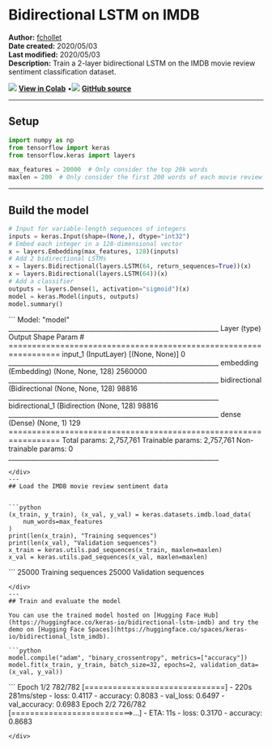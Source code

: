 # Bidirectional LSTM on IMDB

**Author:** [fchollet](https://twitter.com/fchollet)<br>
**Date created:** 2020/05/03<br>
**Last modified:** 2020/05/03<br>
**Description:** Train a 2-layer bidirectional LSTM on the IMDB movie review sentiment classification dataset.


<img class="k-inline-icon" src="https://colab.research.google.com/img/colab_favicon.ico"/> [**View in Colab**](https://colab.research.google.com/github/keras-team/keras-io/blob/master/examples/nlp/ipynb/bidirectional_lstm_imdb.ipynb)  <span class="k-dot">•</span><img class="k-inline-icon" src="https://github.com/favicon.ico"/> [**GitHub source**](https://github.com/keras-team/keras-io/blob/master/examples/nlp/bidirectional_lstm_imdb.py)



---
## Setup


```python
import numpy as np
from tensorflow import keras
from tensorflow.keras import layers

max_features = 20000  # Only consider the top 20k words
maxlen = 200  # Only consider the first 200 words of each movie review

```

---
## Build the model


```python
# Input for variable-length sequences of integers
inputs = keras.Input(shape=(None,), dtype="int32")
# Embed each integer in a 128-dimensional vector
x = layers.Embedding(max_features, 128)(inputs)
# Add 2 bidirectional LSTMs
x = layers.Bidirectional(layers.LSTM(64, return_sequences=True))(x)
x = layers.Bidirectional(layers.LSTM(64))(x)
# Add a classifier
outputs = layers.Dense(1, activation="sigmoid")(x)
model = keras.Model(inputs, outputs)
model.summary()

```

<div class="k-default-codeblock">
```
Model: "model"
_________________________________________________________________
Layer (type)                 Output Shape              Param #   
=================================================================
input_1 (InputLayer)         [(None, None)]            0         
_________________________________________________________________
embedding (Embedding)        (None, None, 128)         2560000   
_________________________________________________________________
bidirectional (Bidirectional (None, None, 128)         98816     
_________________________________________________________________
bidirectional_1 (Bidirection (None, 128)               98816     
_________________________________________________________________
dense (Dense)                (None, 1)                 129       
=================================================================
Total params: 2,757,761
Trainable params: 2,757,761
Non-trainable params: 0
_________________________________________________________________

```
</div>
---
## Load the IMDB movie review sentiment data


```python
(x_train, y_train), (x_val, y_val) = keras.datasets.imdb.load_data(
    num_words=max_features
)
print(len(x_train), "Training sequences")
print(len(x_val), "Validation sequences")
x_train = keras.utils.pad_sequences(x_train, maxlen=maxlen)
x_val = keras.utils.pad_sequences(x_val, maxlen=maxlen)

```

<div class="k-default-codeblock">
```
25000 Training sequences
25000 Validation sequences

```
</div>
---
## Train and evaluate the model

You can use the trained model hosted on [Hugging Face Hub](https://huggingface.co/keras-io/bidirectional-lstm-imdb) and try the demo on [Hugging Face Spaces](https://huggingface.co/spaces/keras-io/bidirectional_lstm_imdb).

```python
model.compile("adam", "binary_crossentropy", metrics=["accuracy"])
model.fit(x_train, y_train, batch_size=32, epochs=2, validation_data=(x_val, y_val))

```

<div class="k-default-codeblock">
```
Epoch 1/2
782/782 [==============================] - 220s 281ms/step - loss: 0.4117 - accuracy: 0.8083 - val_loss: 0.6497 - val_accuracy: 0.6983
Epoch 2/2
726/782 [==========================>...] - ETA: 11s - loss: 0.3170 - accuracy: 0.8683

```
</div>